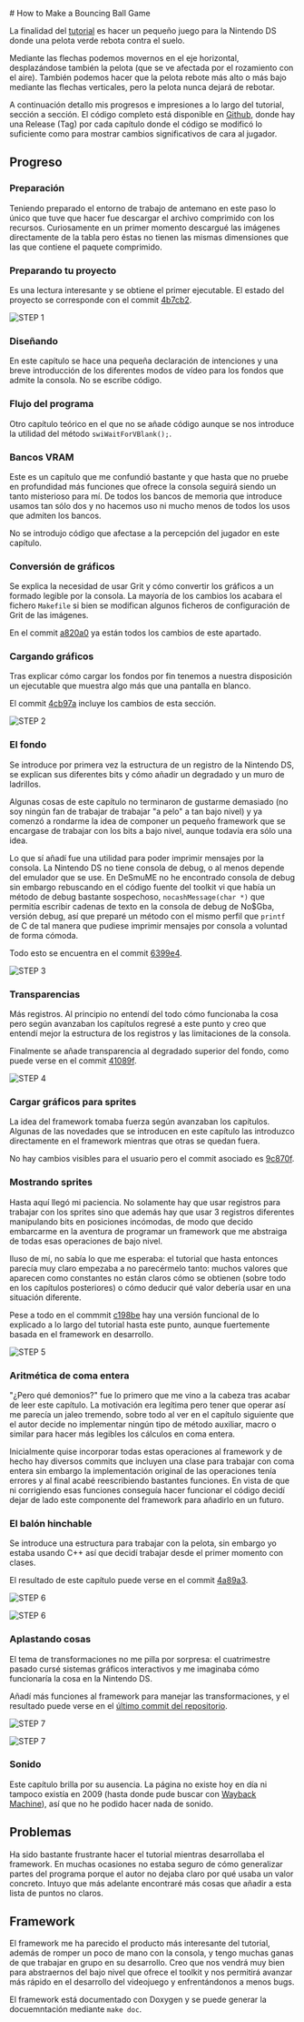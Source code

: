 # How to Make a Bouncing Ball Game

La finalidad del [tutorial](http://ekid.nintendev.com/bouncy/) es hacer un pequeño juego para la Nintendo DS donde una pelota verde rebota contra el suelo. 

Mediante las flechas podemos movernos en el eje horizontal, desplazándose también la pelota (que se ve afectada por el rozamiento con el aire). También podemos hacer que la pelota rebote más alto o más bajo mediante las flechas verticales, pero la pelota nunca dejará de rebotar.

A continuación detallo mis progresos e impresiones a lo largo del tutorial, sección a sección. El código completo está disponible en [Github](https://github.com/Sumolari/BouncyBall), donde hay una Release (Tag) por cada capítulo donde el código se modificó lo suficiente como para mostrar cambios significativos de cara al jugador.

## Progreso

### Preparación

Teniendo preparado el entorno de trabajo de antemano en este paso lo único que tuve que hacer fue descargar el archivo comprimido con los recursos. Curiosamente en un primer momento descargué las imágenes directamente de la tabla pero éstas no tienen las mismas dimensiones que las que contiene el paquete comprimido.

### Preparando tu proyecto

Es una lectura interesante y se obtiene el primer ejecutable. El estado del proyecto se corresponde con el commit [4b7cb2](https://github.com/Sumolari/BouncyBall/tree/4b7cb265b175ac21b3f46b5b9bae8da958545c6f).

![STEP 1](https://raw.githubusercontent.com/Sumolari/BouncyBall/master/porfolio/Step_1.png)

### Diseñando

En este capítulo se hace una pequeña declaración de intenciones y una breve introducción de los diferentes modos de vídeo para los fondos que admite la consola. No se escribe código.

### Flujo del programa

Otro capítulo teórico en el que no se añade código aunque se nos introduce la utilidad del método `swiWaitForVBlank();`.

### Bancos VRAM

Este es un capítulo que me confundió bastante y que hasta que no pruebe en profundidad más funciones que ofrece la consola seguirá siendo un tanto misterioso para mí. De todos los bancos de memoria que introduce usamos tan sólo dos y no hacemos uso ni mucho menos de todos los usos que admiten los bancos.

No se introdujo código que afectase a la percepción del jugador en este capítulo.

### Conversión de gráficos

Se explica la necesidad de usar Grit y cómo convertir los gráficos a un formado legible por la consola. La mayoría de los cambios los acabara el fichero `Makefile` si bien se modifican algunos ficheros de configuración de Grit de las imágenes.

En el commit [a820a0](https://github.com/Sumolari/BouncyBall/tree/a820a0b0ccf3776f70b24b80290ae86eeb0adc67) ya están todos los cambios de este apartado.

### Cargando gráficos

Tras explicar cómo cargar los fondos por fin tenemos a nuestra disposición un ejecutable que muestra algo más que una pantalla en blanco.

El commit [4cb97a](https://github.com/Sumolari/BouncyBall/commit/4cb97a2aafdda34f6da594df4b9a019a068a22c1) incluye los cambios de esta sección.

![STEP 2](https://raw.githubusercontent.com/Sumolari/BouncyBall/master/porfolio/Step_2.png)

### El fondo

Se introduce por primera vez la estructura de un registro de la Nintendo DS, se explican sus diferentes bits y cómo añadir un degradado y un muro de ladrillos.

Algunas cosas de este capítulo no terminaron de gustarme demasiado (no soy ningún fan de trabajar de trabajar "a pelo" a tan bajo nivel) y ya comenzó a rondarme la idea de componer un pequeño framework que se encargase de trabajar con los bits a bajo nivel, aunque todavía era sólo una idea.

Lo que sí añadí fue una utilidad para poder imprimir mensajes por la consola. La Nintendo DS no tiene consola de debug, o al menos depende del emulador que se use. En DeSmuME no he encontrado consola de debug sin embargo rebuscando en el código fuente del toolkit vi que había un método de debug bastante sospechoso, `nocashMessage(char *)` que permitía escribir cadenas de texto en la consola de debug de No$Gba, versión debug, así que preparé un método con el mismo perfil que `printf` de C de tal manera que pudiese imprimir mensajes por consola a voluntad de forma cómoda.

Todo esto se encuentra en el commit [6399e4](https://github.com/Sumolari/BouncyBall/commit/6399e46f2c26a6bda2885ec88a6f91522abfe1e3).

![STEP 3](https://raw.githubusercontent.com/Sumolari/BouncyBall/master/porfolio/Step_3.png)

### Transparencias

Más registros. Al principio no entendí del todo cómo funcionaba la cosa pero según avanzaban los capítulos regresé a este punto y creo que entendí mejor la estructura de los registros y las limitaciones de la consola.

Finalmente se añade transparencia al degradado superior del fondo, como puede verse en el commit [41089f](https://github.com/Sumolari/BouncyBall/commit/41089f9abcda324f5bcf0d9245dcaaa95ae50300).

![STEP 4](https://raw.githubusercontent.com/Sumolari/BouncyBall/master/porfolio/Step_4.png)

### Cargar gráficos para sprites

La idea del framework tomaba fuerza según avanzaban los capítulos. Algunas de las novedades que se introducen en este capítulo las introduzco directamente en el framework mientras que otras se quedan fuera.

No hay cambios visibles para el usuario pero el commit asociado es [9c870f](https://github.com/Sumolari/BouncyBall/commit/9c870fba4f83b2095bddae0d5bcd8639382a45a1).

### Mostrando sprites

Hasta aquí llegó mi paciencia. No solamente hay que usar registros para trabajar con los sprites sino que además hay que usar 3 registros diferentes manipulando bits en posiciones incómodas, de modo que decido embarcarme en la aventura de programar un framework que me abstraiga de todas esas operaciones de bajo nivel.

Iluso de mí, no sabía lo que me esperaba: el tutorial que hasta entonces parecía muy claro empezaba a no parecérmelo tanto: muchos valores que aparecen como constantes no están claros cómo se obtienen (sobre todo en los capítulos posteriores) o cómo deducir qué valor debería usar en una situación diferente.

Pese a todo en el commmit [c198be](https://github.com/Sumolari/BouncyBall/commit/c198beaa8205cbee2bfd6729066636e122b95aae) hay una versión funcional de lo explicado a lo largo del tutorial hasta este punto, aunque fuertemente basada en el framework en desarrollo.

![STEP 5](https://raw.githubusercontent.com/Sumolari/BouncyBall/master/porfolio/Step_5.png)

### Aritmética de coma entera

"¿Pero qué demonios?" fue lo primero que me vino a la cabeza tras acabar de leer este capítulo. La motivación era legítima pero tener que operar así me parecía un jaleo tremendo, sobre todo al ver en el capítulo siguiente que el autor decide no implementar ningún tipo de método auxiliar, macro o similar para hacer más legibles los cálculos en coma entera.

Inicialmente quise incorporar todas estas operaciones al framework y de hecho hay diversos commits que incluyen una clase para trabajar con coma entera sin embargo la implementación original de las operaciones tenía errores y al final acabé reescribiendo bastantes funciones. En vista de que ni corrigiendo esas funciones conseguía hacer funcionar el código decidí dejar de lado este componente del framework para añadirlo en un futuro.

### El balón hinchable

Se introduce una estructura para trabajar con la pelota, sin embargo yo estaba usando C++ así que decidí trabajar desde el primer momento con clases.

El resultado de este capítulo puede verse en el commit [4a89a3](https://github.com/Sumolari/BouncyBall/commit/4a89a3ed475c9ef5c4fea1d8f7e181bf777643c7).

![STEP 6](https://raw.githubusercontent.com/Sumolari/BouncyBall/master/porfolio/Step_6.png)

![STEP 6](https://raw.githubusercontent.com/Sumolari/BouncyBall/master/porfolio/Step_6.gif)

### Aplastando cosas

El tema de transformaciones no me pilla por sorpresa: el cuatrimestre pasado cursé sistemas gráficos interactivos y me imaginaba cómo funcionaría la cosa en la Nintendo DS.

Añadí más funciones al framework para manejar las transformaciones, y el resultado puede verse en el [último commit del repositorio](https://github.com/Sumolari/BouncyBall/tree/3f6233c8f5481f976132b110dcb4f19f0cf0b898).

![STEP 7](https://raw.githubusercontent.com/Sumolari/BouncyBall/master/porfolio/Step_7.png)

![STEP 7](https://raw.githubusercontent.com/Sumolari/BouncyBall/master/porfolio/Step_7.gif)

### Sonido

Este capítulo brilla por su ausencia. La página no existe hoy en día ni tampoco existía en 2009 (hasta donde pude buscar con [Wayback Machine](http://archive.org/web/)), así que no he podido hacer nada de sonido.

## Problemas

Ha sido bastante frustrante hacer el tutorial mientras desarrollaba el framework. En muchas ocasiones no estaba seguro de cómo generalizar partes del programa porque el autor no dejaba claro por qué usaba un valor concreto. Intuyo que más adelante encontraré más cosas que añadir a esta lista de puntos no claros.

## Framework

El framework me ha parecido el producto más interesante del tutorial, además de romper un poco de mano con la consola, y tengo muchas ganas de que trabajar en grupo en su desarrollo. Creo que nos vendrá muy bien para abstraernos del bajo nivel que ofrece el toolkit y nos permitirá avanzar más rápido en el desarrollo del videojuego y enfrentándonos a menos bugs.

El framework está documentado con Doxygen y se puede generar la docuemntación mediante `make doc`.

